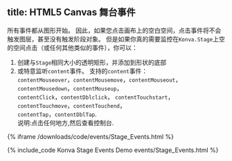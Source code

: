 title: HTML5 Canvas 舞台事件
---
所有事件都从图形开始。 因此，如果您点击画布上的空白空间，点击事件将不会触发图层，甚至没有触发阶段对象。 但是如果你真的需要监控在`Konva.Stage`上空的空间点击（或任何其他类似的事件），你可以： 

1. 创建与`Stage`相同大小的透明矩形，并添加到形状的底部  
2. 或特意监听`content`事件。
  支持的`content`事件：  
`contentMouseover`，`contentMousemove`，`contentMouseout`，   `contentMousedown`，`contentMouseup`，      
`contentClick`，`contentDblclick`，  `contentTouchstart`，`contentTouchmove`，`contentTouchend`，  
`contentTap`，`contentDblTap`.  
说明:点击任何地方,然后查看控制台. 






{% iframe /downloads/code/events/Stage_Events.html %}

{% include_code Konva Stage Events Demo events/Stage_Events.html %}
